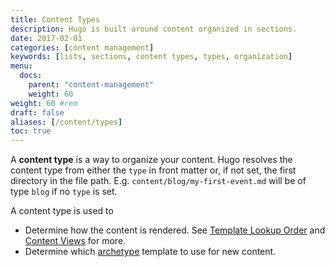 ```yaml
---
title: Content Types
description: Hugo is built around content organized in sections.
date: 2017-02-01
categories: [content management]
keywords: [lists, sections, content types, types, organization]
menu:
  docs:
    parent: "content-management"
    weight: 60
weight: 60 #rem
draft: false
aliases: [/content/types]
toc: true
---
```


A **content type** is a way to organize your content. Hugo resolves the content type from either the `type` in front matter or, if not set, the first directory in the file path. E.g. `content/blog/my-first-event.md` will be of type `blog` if no `type` is set.

A content type is used to

- Determine how the content is rendered. See [Template Lookup Order](/templates/lookup-order/) and [Content Views](https://gohugo.io/templates/views) for more.
- Determine which [archetype](/content-management/archetypes/) template to use for new content.
